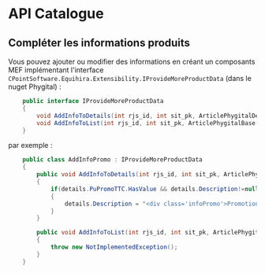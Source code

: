 # API Catalogue

## Compléter les informations produits

Vous pouvez ajouter ou modifier des informations en créant un composants MEF implémentant l'interface `CPointSoftware.Equihira.Extensibility.IProvideMoreProductData` (dans le nuget Phygital) :

```csharp
    public interface IProvideMoreProductData
    {
        void AddInfoToDetails(int rjs_id, int sit_pk, ArticlePhygitalDetail details);
        void AddInfoToList(int rjs_id, int sit_pk, ArticlePhygitalBase[] items);
    }
```

par exemple :

```csharp
    public class AddInfoPromo : IProvideMoreProductData
    {
        public void AddInfoToDetails(int rjs_id, int sit_pk, ArticlePhygitalDetail details)
        {
            if(details.PuPromoTTC.HasValue && details.Description!=null)
            {
                details.Description = "<div class='infoPromo'>Promotion exceptionnelle !</div>" + details.Description;
            }
        }

        public void AddInfoToList(int rjs_id, int sit_pk, ArticlePhygitalBase[] items)
        {
            throw new NotImplementedException();
        }
    }

```
